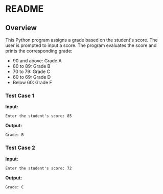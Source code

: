 # README

## Overview
This Python program assigns a grade based on the student's score. The user is prompted to input a score. The program evaluates the score and prints the corresponding grade:
- 90 and above: Grade A
- 80 to 89: Grade B
- 70 to 79: Grade C
- 60 to 69: Grade D
- Below 60: Grade F



### Test Case 1
**Input:**
```
Enter the student's score: 85
```
**Output:**
```
Grade: B
```

### Test Case 2
**Input:**
```
Enter the student's score: 72
```
**Output:**
```
Grade: C
```

